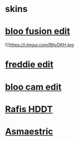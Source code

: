 # skins

# [bloo fusion edit]()
![]https://i.imgur.com/BtlyDKH.jpg
# [freddie edit](https://drive.google.com/file/d/1rbaTDc0RBsrvqVTyxHX5rgxbHl8h73gT/view?usp=sharing)

# [bloo cam edit](https://drive.google.com/file/d/1K7Lo4HiUE4HW-hKIaKN6sR1kiaLG8awp/view?usp=sharing)

# [Rafis HDDT]()

# [Asmaestric]()


